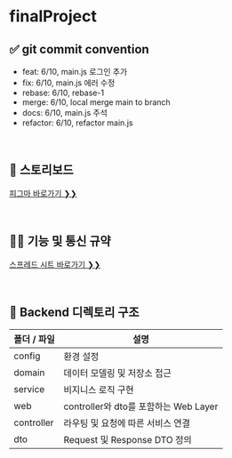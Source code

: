 # finalProject

## ✅ git commit convention
  - feat: 6/10, main.js 로그인 추가
  - fix: 6/10, main.js 에러 수정
  - rebase: 6/10, rebase-1
  - merge: 6/10, local merge main to branch
  - docs: 6/10, main.js 주석
  - refactor: 6/10, refactor main.js

<br/>

## 🎨 스토리보드

[피그마 바로가기 ❯❯](https://www.figma.com/file/N1xWEeF7I7i2q9g36nuKpT/42DA)

<br/>

## 👩‍🏫 기능 및 통신 규약

[스프레드 시트 바로가기 ❯❯](https://docs.google.com/spreadsheets/d/1KxojYUxW9tBXlFBiNKAzc9vQUjnJy3T8-kEemV_55Mo/edit?usp=sharing)

<br/>

## 📂 Backend 디렉토리 구조

| 폴더 / 파일 | 설명                             |
| ----------- | ------------------------------- |
| config      | 환경 설정                        |
| domain      | 데이터 모델링 및 저장소 접근      |
| service     | 비지니스 로직 구현               |
| web         | controller와 dto를 포함하는 Web Layer |
| controller | 라우팅 및 요청에 따른 서비스 연결   |
| dto        | Request 및 Response DTO 정의                          |
